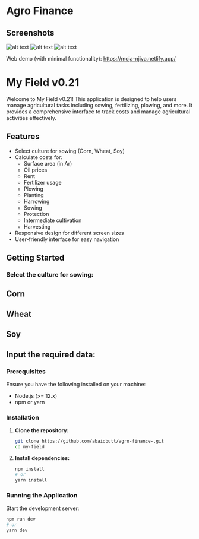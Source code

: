 # Agro Finance

## Screenshots
![alt text](https://i.imgur.com/Fll65yC.png)
![alt text](https://i.imgur.com/S4yzj1D.png)
![alt text](https://i.imgur.com/rxFepQz.png)



Web demo (with minimal functionality): https://moja-njiva.netlify.app/ 

# My Field v0.21

Welcome to My Field v0.21! This application is designed to help users manage agricultural tasks including sowing, fertilizing, plowing, and more. It provides a comprehensive interface to track costs and manage agricultural activities effectively.

## Features

- Select culture for sowing (Corn, Wheat, Soy)
- Calculate costs for:
  - Surface area (in Ar)
  - Oil prices
  - Rent
  - Fertilizer usage
  - Plowing
  - Planting
  - Harrowing
  - Sowing
  - Protection
  - Intermediate cultivation
  - Harvesting
- Responsive design for different screen sizes
- User-friendly interface for easy navigation

## Getting Started

### Select the culture for sowing:

## Corn
## Wheat
## Soy
## Input the required data:

### Prerequisites

Ensure you have the following installed on your machine:

- Node.js (>= 12.x)
- npm or yarn

### Installation

1. **Clone the repository:**

    ```bash
    git clone https://github.com/abaidbutt/agro-finance-.git
    cd my-field
    ```

2. **Install dependencies:**

    ```bash
    npm install
    # or
    yarn install
    ```

### Running the Application

Start the development server:

```bash
npm run dev
# or
yarn dev
```


